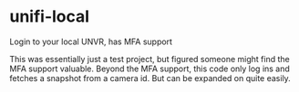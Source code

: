 # unifi-local
Login to your local UNVR, has MFA support

This was essentially just a test project, but figured someone might find the MFA support valuable. Beyond the MFA support, this code only log ins and fetches a snapshot from a camera id. But can be expanded on quite easily. 
